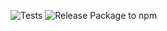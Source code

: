 ![Tests](https://github.com/asar-studio/natural-abh/workflows/Tests/badge.svg?branch=develop)    ![Release Package to npm](https://github.com/asar-studio/natural-abh/workflows/Release%20Package%20to%20npm/badge.svg)
